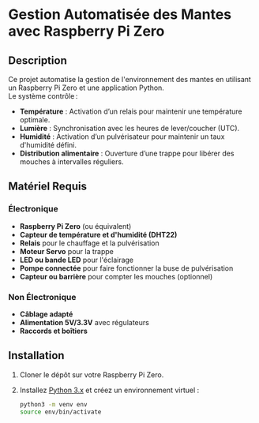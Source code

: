 # Gestion Automatisée des Mantes avec Raspberry Pi Zero

## Description

Ce projet automatise la gestion de l'environnement des mantes en utilisant un Raspberry Pi Zero et une application Python.  
Le système contrôle :

- **Température** : Activation d’un relais pour maintenir une température optimale.
- **Lumière** : Synchronisation avec les heures de lever/coucher (UTC).
- **Humidité** : Activation d’un pulvérisateur pour maintenir un taux d'humidité défini.
- **Distribution alimentaire** : Ouverture d’une trappe pour libérer des mouches à intervalles réguliers.

## Matériel Requis

### Électronique

- **Raspberry Pi Zero** (ou équivalent)
- **Capteur de température et d'humidité (DHT22)**
- **Relais** pour le chauffage et la pulvérisation
- **Moteur Servo** pour la trappe
- **LED ou bande LED** pour l'éclairage
- **Pompe connectée** pour faire fonctionner la buse de pulvérisation
- **Capteur ou barrière** pour compter les mouches (optionnel)

### Non Électronique

- **Câblage adapté**
- **Alimentation 5V/3.3V** avec régulateurs
- **Raccords et boîtiers**

## Installation

1. Cloner le dépôt sur votre Raspberry Pi Zero.
2. Installez [Python 3.x](https://www.python.org/downloads/) et créez un environnement virtuel :

   ```bash
   python3 -m venv env
   source env/bin/activate
   ```
